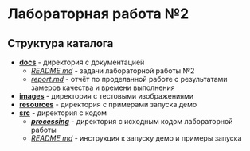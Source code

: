 # Лабораторная работа №2

## Структура каталога
* [__docs__][docs] - директория с документацией
    + [_README.md_][lab_02] - задачи лабораторной работы №2
    + [_report.md_][report] - отчёт по проделанной работе с результатами замеров качества и времени выполнения
* [__images__][images] - директория с тестовыми изображениями
* [__resources__][resources] - директория с примерами запуска демо
* [__src__][src] - директория с кодом
    + [___processing___][processing] - директория с исходным кодом лабораторной работы
    + [_README.md_][instruction] - инструкция к запуску демо и примеры запуска

<!-- Links -->
[docs]: https://github.com/AlibekovMurad5202/IP-practice/tree/master/lab_02/docs (docs)
[images]: https://github.com/AlibekovMurad5202/IP-practice/tree/master/lab_02/images (images)
[src]: https://github.com/AlibekovMurad5202/IP-practice/tree/master/lab_02/src (src)
[processing]: https://github.com/AlibekovMurad5202/IP-practice/tree/master/lab_02/src/processing (processing)
[lab_02]: https://github.com/AlibekovMurad5202/IP-practice/tree/master/lab_02/docs/README.md (lab_02)
[report]: https://github.com/AlibekovMurad5202/IP-practice/tree/master/lab_01/docs/report.md (report)
[instruction]: https://github.com/AlibekovMurad5202/IP-practice/blob/master/lab_02/src/README.md (launch)
[resources]: https://github.com/AlibekovMurad5202/IP-practice/tree/master/lab_02/resources (resources)
